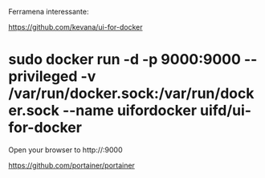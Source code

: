 

Ferramena interessante:

https://github.com/kevana/ui-for-docker


# sudo docker run -d -p 9000:9000 --privileged -v /var/run/docker.sock:/var/run/docker.sock --name uifordocker uifd/ui-for-docker 

Open your browser to http://<dockerd host ip>:9000





https://github.com/portainer/portainer




